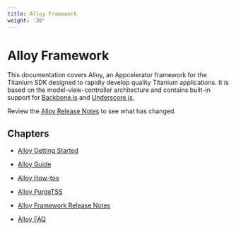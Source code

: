 ```yaml
---
title: Alloy Framework
weight: '30'
---
```


# Alloy Framework

This documentation covers Alloy, an Appcelerator framework for the Titanium SDK designed to rapidly develop quality Titanium applications. It is based on the model-view-controller architecture and contains built-in support for [Backbone.js](http://docs.appcelerator.com/backbone/0.9.2/) and [Underscore.js](http://underscorejs.org/).

Review the [Alloy Release Notes](https://github.com/tidev/alloy/blob/master/CHANGELOG.md) to see what has changed.

## Chapters

* [Alloy Getting Started](/guide/Alloy_Framework/Alloy_Getting_Started/)

* [Alloy Guide](/guide/Alloy_Framework/Alloy_Guide/)

* [Alloy How-tos](/guide/Alloy_Framework/Alloy_How-tos/)

* [Alloy PurgeTSS](/guide/Alloy_Framework/Alloy_Guide/Alloy_PurgeTSS/)

* [Alloy Framework Release Notes](/guide/Alloy_Framework/Alloy_Framework_Release_Notes/)

* [Alloy FAQ](/guide/Alloy_Framework/Alloy_FAQ/)
